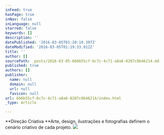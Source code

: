 ```yaml
---
inFeed: true
hasPage: true
inNav: false
inLanguage: null
starred: false
keywords: []
description: ''
datePublished: '2016-03-05T01:20:10.397Z'
dateModified: '2016-03-05T01:19:33.912Z'
title: ''
author: []
sourcePath: _posts/2016-03-05-6b6b55cf-6c7c-4c71-a8a6-8207c0b46214.md
published: true
authors: []
publisher:
  name: null
  domain: null
  url: null
  favicon: null
url: 6b6b55cf-6c7c-4c71-a8a6-8207c0b46214/index.html
_type: Article

---
```

**Direção Criativa **Arte, design, ilustrações e fotografias definem o cenário criativo de cada projeto.
![](https://the-grid-user-content.s3-us-west-2.amazonaws.com/3040ca0f-ad0d-4f2a-9f56-b038cbd69a3e.png)